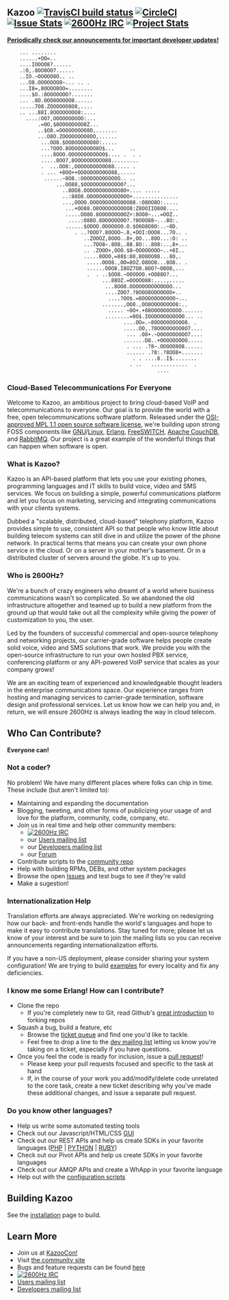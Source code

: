 ## Kazoo [![TravisCI build status](https://travis-ci.org/2600hz/kazoo.svg?branch=master)](https://travis-ci.org/2600hz/kazoo) [![CircleCI](https://circleci.com/gh/2600hz/kazoo/tree/master.svg?style=svg)](https://circleci.com/gh/2600hz/kazoo/tree/master) [![Issue Stats](http://issuestats.com/github/2600hz/kazoo/badge/pr)](http://issuestats.com/github/2600hz/kazoo) [![2600Hz IRC](https://img.shields.io/badge/irc-%232600hz-orange.svg)](https://webchat.freenode.net/?channels=2600hz) [![Project Stats](https://www.openhub.net/p/KazooPlatform/widgets/project_thin_badge.gif)](https://www.openhub.net/p/KazooPlatform)

**[Periodically check our announcements for important developer updates!](https://github.com/2600hz/kazoo/tree/master/doc/announcements.md)**

````
    ... ........                                                
    ......+OO=..                                                
    ....IOOOO8?......                                           
    .:O,.8OO8OO7......                                          
    ..IO.~OOOOO8O.. ..                                          
    ...O8.OOOOOOO8~... .. .                                     
    ...I8=,8OOOO8OO=........                                    
    ....$O.:8OOOOOOO?.......                                    
    ... .8O.OOO8OOOOO8......                                    
    .....7O8.ZOOOOOO8O8,....                                    
    .. ...88I.8OOOOOOOO8:....                                   
      ....:OO7,OOOOOOOOOO:...                                   
          .=OO,$8OOOOOOOO8Z...                                  
          ..$O8.=OOOOOOOOO8O,.......                            
          ...O8O.ZOOOOOOOO8OO,......                            
           ...OO8.$OO8OOOOOO8O:.....                            
           ...?OOO.8OOOOOOOOO8O$...     ..                      
           ....8OOO.OOOOOOOOOOOO$.... .  . .                    
           .....8OO7,8OOOOOOOOOO88.........                     
           .  ...OO8:,OOOOOOOOOOO88..... .                      
           . ... +8OO++OOOOOOOOOOO88,.....                      
            ......~8O8.:OOOOOOOOOOOOO.. ..                      
                ...OO88,$OOOOOOOOOOOOO?...                      
                  ..8OO8.OOOOOOOOOOOO8O+.... .....              
                  ..:88O8.OOOOOOOOOOOOOO+...............        
                  ...,OOOO.OOOOOOOOOOOOO88.:O8OO8O:.....        
                   ...+OO88.O8OOOOOOOOOO8:Z8OOIIO8O8....        
                   .....OO8O.8OOOOOOOOOZ+:8OO8~...=OOZ..        
                    ....:O88O.8OOOOOOOO?.?8OOO88~...8O:.        
                   ......$OOOO.OOOOOOO.O.$O8O8O8O:..~8D.        
                      . ..?OOO?.8OOOO~.8,+OOI:OOO8...7O.. .     
                         ..ZOOOZ,8OOO..8+,OO...8OO...:O: ..     
                         ...7OO8~.8O8,.88.8O:..8O8:..,8+...     
                         .. .ZOOO+,OOO.$8~OOOOOOOO~..+8I..      
                         .....8OOO,=88$:88,8O8OO88...8O,.       
                          .....OOO8.,OO=8OZ.O8OO8...8O8.. .     
                          ......OOO8.I8OZ7O8.8OO?~O8O8,...      
                          .  . ..$OO8.~OOOOOO.+OO88O?...        
                               ...88OZ.=OOOOO88:....,.....      
                                ...8OO8.OOOOOOOOOOOOOO...       
                                ....ZOO7.?8OOO8OOOOOOO+..       
                                 ....?OO$.=8OOOOOOOOOOO~...     
                               .......,OO8.,OO8OOOOOOOO8:..     
                                 ..... ~OO+.+88OOOOOOOOOO.......
                                ........=8O$.IOOOOOOOOOOOO... ..
                                      ....OO=.~8OOOOOOOOOO8. .  
                                      .....OO,.78OOOOOOOO8O7....
                                       ... .O8+.~OOOOOOOOOO7....
                                      .......D8..+OOOOOOOOO.....
                                       . ... .?8~.OOOOO8O8......
                                       ...... .?8:.?8OO8+.......
                                         . . ....8..I$........  
                                        . ..   ............  .  
                                                 ....           
````

### Cloud-Based Telecommunications For Everyone

Welcome to Kazoo, an ambitious project to bring cloud-based VoIP and telecommunications to everyone. Our goal is to provide the world with a free, open telecommunications software platform. Released under the [OSI-approved MPL 1.1 open source software license](https://opensource.org/licenses/MPL-1.1), we're building upon strong FOSS components like [GNU](https://www.gnu.org/)/[Linux](https://en.wikipedia.org/wiki/Linux), [Erlang](https://www.erlang.org/), [FreeSWITCH](https://freeswitch.org), [Apache CouchDB](https://couchdb.apache.org/), and [RabbitMQ](https://www.rabbitmq.com). Our project is a great example of the wonderful things that can happen when software is open.

### What is Kazoo?

Kazoo is an API-based platform that lets you use your existing phones,
programming languages and IT skills to build voice, video and SMS services. We
focus on building a simple, powerful communications platform and let you focus
on marketing, servicing and integrating communications with your clients
systems.

Dubbed a "scalable, distributed, cloud-based" telephony platform, Kazoo
provides simple to use, consistent API so that people who know little about
building telecom systems can still dive in and utilize the power of the phone
network. In practical terms that means you can create your own phone service
in the cloud. Or on a server in your mother's basement. Or in a distributed
cluster of servers around the globe. It's up to you.

### Who is 2600Hz?

We're a bunch of crazy engineers who dreamt of a world where business
communications wasn't so complicated. So we abandoned the old infrastructure
altogether and teamed up to build a new platform from the ground up that would
take out all the complexity while giving the power of customization to you,
the user.

Led by the founders of successful commercial and open-source telephony and
networking projects, our carrier-grade software helps people create solid
voice, video and SMS solutions that work. We provide you with the open-source
infrastructure to run your own hosted PBX service, conferencing platform or
any API-powered VoIP service that scales as your company grows!

We are an exciting team of experienced and knowledgeable thought leaders in
the enterprise communications space. Our experience ranges from hosting and
managing services to carrier-grade termination, software design and
professional services. Let us know how we can help you and, in return, we will
ensure 2600Hz is always leading the way in cloud telecom.

## Who Can Contribute?

**Everyone can!**

### Not a coder?

No problem! We have many different places where folks can chip in time. These include (but aren't limited to):

* Maintaining and expanding the documentation
* Blogging, tweeting, and other forms of publicizing your usage of and love for the platform, community, code, company, etc.
* Join us in real time and help other community members:
    * [![2600Hz IRC](https://img.shields.io/badge/irc-%232600hz-orange.svg)](https://webchat.freenode.net/?channels=2600Hz)
    * our [Users mailing list](https://groups.google.com/forum/?fromgroups#!forum/2600Hz-users)
    * our [Developers mailing list](https://groups.google.com/forum/?fromgroups#!forum/2600Hz-dev)
    * our [Forum](http://forum.2600Hz.com/)
* Contribute scripts to the [community repo](https://github.com/2600Hz/community-scripts)
* Help with building RPMs, DEBs, and other system packages
* Browse the open [Issues](https://2600Hz.atlassian.net/browse/KAZOO) and test bugs to see if they're valid
* Make a sugestion!

### Internationalization Help

Translation efforts are always appreciated. We're working on redesigning how our back- and front-ends handle the world's languages and hope to make it easy to contribute translations. Stay tuned for more; please let us know of your interest and be sure to join the mailing lists so you can receive announcements regarding internationalization efforts.

If you have a non-US deployment, please consider sharing your system configuration!  We are trying to build [examples](https://github.com/2600Hz/kazoo/tree/master/doc/internationalization) for every locality and fix any deficiencies.

### I know me some Erlang! How can I contribute?

* Clone the repo
    * If you're completely new to Git, read Github's [great introduction](https://help.github.com/articles/fork-a-repo/) to forking repos
* Squash a bug, build a feature, etc
    * Browse the [ticket queue](https://2600Hz.atlassian.net/browse/KAZOO) and find one you'd like to tackle.
    * Feel free to drop a line to the [dev mailing list](https://groups.google.com/forum/?fromgroups#!forum/2600Hz-dev) letting us know you're taking on a ticket, especially if you have questions.
* Once you feel the code is ready for inclusion, issue a [pull request](https://help.github.com/articles/using-pull-requests/)!
    * Please keep your pull requests focused and specific to the task at hand
    * If, in the course of your work you add/modify/delete code unrelated to the core task, create a new ticket describing why you've made these additional changes, and issue a separate pull request.

### Do you know other languages?

* Help us write some automated testing tools
* Check out our Javascript/HTML/CSS [GUI](https://github.com/2600Hz/monster-ui)
* Check out our REST APIs and help us create SDKs in your favorite languages ([PHP](https://github.com/2600Hz/kazoo-php-sdk) | [PYTHON](https://github.com/2600hz/kazoo-python-sdk) | [RUBY](https://github.com/2600Hz/kazoo-ruby-sdk)) 
* Check out our Pivot APIs and help us create SDKs in your favorite languages
* Check out our AMQP APIs and create a WhApp in your favorite language
* Help out with the [configuration scripts](https://github.com/2600Hz/kazoo-configs)

## Building Kazoo

See the [installation](./doc/installation.md) page to build.

## Learn More

* Join us at [KazooCon!](http://kazoocon.com/)
* Visit [the community site](http://2600hz.org)
* Bugs and feature requests can be found [here](http://tickets.2600hz.org)
* [![2600Hz IRC](https://img.shields.io/badge/irc-%232600Hz-orange.svg)](https://webchat.freenode.net/?channels=2600Hz)
* [Users mailing list](https://groups.google.com/forum/?fromgroups#!forum/2600Hz-users)
* [Developers mailing list](https://groups.google.com/forum/?fromgroups#!forum/2600Hz-dev)

